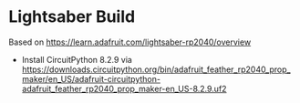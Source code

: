 # Lightsaber Build

Based on https://learn.adafruit.com/lightsaber-rp2040/overview

- Install CircuitPython 8.2.9 via https://downloads.circuitpython.org/bin/adafruit_feather_rp2040_prop_maker/en_US/adafruit-circuitpython-adafruit_feather_rp2040_prop_maker-en_US-8.2.9.uf2
